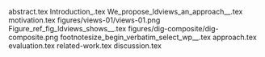 abstract.tex
Introduction_.tex
We_propose_ldviews_an_approach__.tex
motivation.tex
figures/views-01/views-01.png
Figure_ref_fig_ldviews_shows__.tex
figures/dig-composite/dig-composite.png
footnotesize_begin_verbatim_select_wp__.tex
approach.tex
evaluation.tex
related-work.tex
discussion.tex